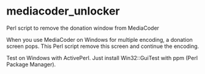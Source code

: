 mediacoder_unlocker
===================

Perl script to remove the donation window from MediaCoder

When you use MediaCoder on Windows for multiple encoding, a donation screen pops. This Perl script remove this screen and continue the encoding.

Test on Windows with ActivePerl. Just install Win32::GuiTest with ppm (Perl Package Manager).